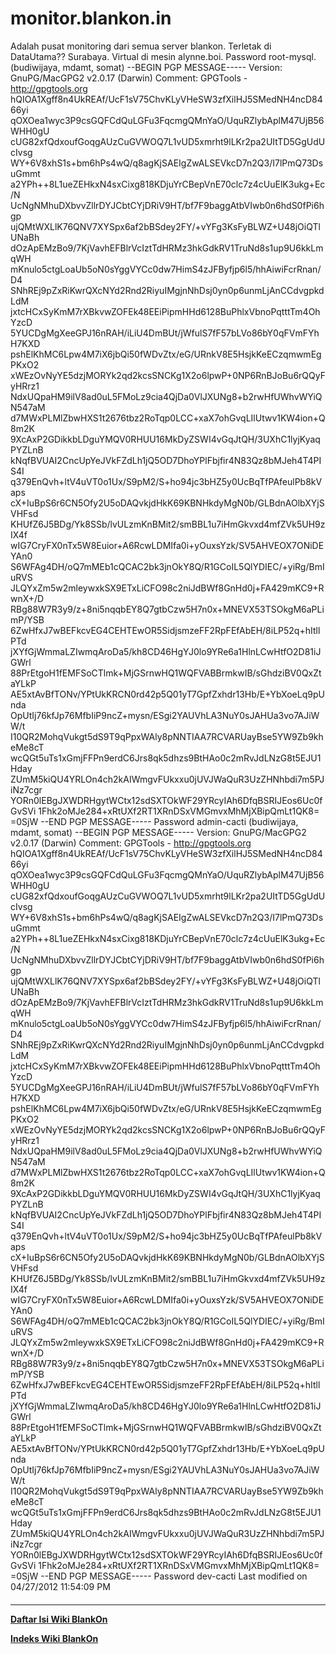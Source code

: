 # monitor.blankon.in

Adalah pusat monitoring dari semua server blankon. Terletak di DataUtama??
Surabaya. Virtual di mesin alynne.boi.
Password root-mysql.
(budiwijaya, mdamt, somat)
--BEGIN PGP MESSAGE-----
Version: GnuPG/MacGPG2 v2.0.17 (Darwin)
Comment: GPGTools - http://gpgtools.org
hQIOA1Xgff8n4UkREAf/UcF1sV75ChvKLyVHeSW3zfXilHJ5SMedNH4ncD8466yi
qOXOea1wyc3P9csGQFCdQuLGFu3FqcmgQMnYaO/UquRZlybAplM47UjB56WHH0gU
cUG82xfQdxoufGoqgAUzCuGVWOQ7L1vUD5xmrht9lLKr2pa2UItTD5GgUdUcIvsg
WY+6V8xhS1s+bm6hPs4wQ/q8agKjSAEIgZwALSEVkcD7n2Q3/I7lPmQ73DsuGmmt
a2YPh++8L1ueZEHkxN4sxCixg818KDjuYrCBepVnE70clc7z4cUuElK3ukg+Ec/N
UcNgNMhuDXbvvZllrDYJCbtCYjDRiV9HT/bf7F9baggAtbVIwb0n6hdS0fPi6hgp
ujQMtWXLlK76QNV7XYSpx6af2bBSdey2FY/+vYFg3KsFyBLWZ+U48jOiQTlUNaBh
dOzApEMzBo9/7KjVavhEFBlrVcIztTdHRMz3hkGdkRV1TruNd8s1up9U6kkLmqWH
mKnulo5ctgLoaUb5oN0sYggVYCc0dw7HimS4zJFByfjp6l5/hhAiwiFcrRnan/D4
SNhREj9pZxRiKwrQXcNYd2Rnd2RiyuIMgjnNhDsj0yn0p6unmLjAnCCdvgpkdLdM
jxtcHCxSyKmM7rXBkvwZOFEk48EEiPipmHHd6128BuPhlxVbnoPqtttTm4OhYzcD
5YUCDgMgXeeGPJ16nRAH/iLiU4DmBUt/jWfulS7fF57bLVo86bY0qFVmFYhH7KXD
pshElKhMC6Lpw4M7iX6jbQi50fWDvZtx/eG/URnkV8E5HsjkKeECzqmwmEgPKxO2
xWEzOvNyYE5dzjMORYk2qd2kcsSNCKg1X2o6lpwP+0NP6RnBJoBu6rQQyFyHRrz1
NdxUQpaHM9ilV8ad0uL5FMoLz9cia4QjDa0VlJXUNg8+b2rwHfUWhvWYiQN547aM
d7MWxPLMlZbwHXS1t2676tbz2RoTqp0LCC+xaX7ohGvqLIlUtwv1KW4ion+Q8m2K
9XcAxP2GDikkbLDguYMQV0RHUU16MkDyZSWI4vGqJtQH/3UXhC1lyjKyaqPYZLnB
kNqfBVUAI2CncUpYeJVkFZdLh1jQ5OD7DhoYPlFbjfir4N83Qz8bMJeh4T4PIS4I
q379EnQvh+ltV4uVT0o1Ux/S9pM2/S+ho94jc3bHZ5y0UcBqTfPAfeulPb8kVaps
cX+IuBpS6r6CN5Ofy2U5oDAQvkjdHkK69KBNHkdyMgN0b/GLBdnAOlbXYjSVHFsd
KHUfZ6J5BDg/Yk8SSb/lvULzmKnBMit2/smBBL1u7iHmGkvxd4mfZVk5UH9zIX4f
wIG7CryFX0nTx5W8Euior+A6RcwLDMIfa0i+yOuxsYzk/SV5AHVEOX7ONiDEYAn0
S6WFAg4DH/oQ7mMEb1cQCAC2bk3jnOkY8Q/R1GCoIL5QlYDIEC/+yiRg/BmIuRVS
JLQYxZm5w2mleywxkSX9ETxLiCFO98c2niJdBWf8GnHd0j+FA429mKC9+RwnX+/D
RBg88W7R3y9/z+8ni5nqqbEY8Q7gtbCzw5H7n0x+MNEVX53TSOkgM6aPLimP/YSB
6ZwHfxJ7wBEFkcvEG4CEHTEwOR5SidjsmzeFF2RpFEfAbEH/8iLP52q+hItllPTd
jXYfGjWmmaLZIwmqAroDa5/kh8CD46HgYJ0lo9YRe6a1HlnLCwHtfO2D81iJGWrl
88PrEtgoH1fEMFSoCTlmk+MjGSrnwHQ1WQFVABBrmkwIB/sGhdziBV0QxZtaYLkP
AE5xtAvBfTONv/YPtUkKRCN0rd42p5Q01yT7GpfZxhdr13Hb/E+YbXoeLq9pUnda
OpUtIj76kfJp76MfbIiP9ncZ+mysn/ESgi2YAUVhLA3NuY0sJAHUa3vo7AJiWW/t
I10QR2MohqVukgt5dS9T9qPpxWAly8pNNTIAA7RCVARUayBse5YW9Zb9kheMe8cT
wcQGt5uTs1xGmjFFPn9erdC6Jrs8qk5dhzs9BtHAo0c2mRvJdLNzG8t5EJU1Hday
ZUmM5kiQU4YRLOn4ch2kAIWmgvFUkxxu0jUVJWaQuR3UzZHNhbdi7m5PJiNz7cgr
YORn0lEBgJXWDRHgytWCtx12sdSXTOkWF29YRcyIAh6DfqBSRIJEos6Uc0fGvSVi
1Fhk2oMJe284+xRtUXf2RT1XRnDSxVMGmvxMhMjXBipQmLt1QK8=
=0SjW
--END PGP MESSAGE-----
Password admin-cacti
(budiwijaya, mdamt, somat)
--BEGIN PGP MESSAGE-----
Version: GnuPG/MacGPG2 v2.0.17 (Darwin)
Comment: GPGTools - http://gpgtools.org
hQIOA1Xgff8n4UkREAf/UcF1sV75ChvKLyVHeSW3zfXilHJ5SMedNH4ncD8466yi
qOXOea1wyc3P9csGQFCdQuLGFu3FqcmgQMnYaO/UquRZlybAplM47UjB56WHH0gU
cUG82xfQdxoufGoqgAUzCuGVWOQ7L1vUD5xmrht9lLKr2pa2UItTD5GgUdUcIvsg
WY+6V8xhS1s+bm6hPs4wQ/q8agKjSAEIgZwALSEVkcD7n2Q3/I7lPmQ73DsuGmmt
a2YPh++8L1ueZEHkxN4sxCixg818KDjuYrCBepVnE70clc7z4cUuElK3ukg+Ec/N
UcNgNMhuDXbvvZllrDYJCbtCYjDRiV9HT/bf7F9baggAtbVIwb0n6hdS0fPi6hgp
ujQMtWXLlK76QNV7XYSpx6af2bBSdey2FY/+vYFg3KsFyBLWZ+U48jOiQTlUNaBh
dOzApEMzBo9/7KjVavhEFBlrVcIztTdHRMz3hkGdkRV1TruNd8s1up9U6kkLmqWH
mKnulo5ctgLoaUb5oN0sYggVYCc0dw7HimS4zJFByfjp6l5/hhAiwiFcrRnan/D4
SNhREj9pZxRiKwrQXcNYd2Rnd2RiyuIMgjnNhDsj0yn0p6unmLjAnCCdvgpkdLdM
jxtcHCxSyKmM7rXBkvwZOFEk48EEiPipmHHd6128BuPhlxVbnoPqtttTm4OhYzcD
5YUCDgMgXeeGPJ16nRAH/iLiU4DmBUt/jWfulS7fF57bLVo86bY0qFVmFYhH7KXD
pshElKhMC6Lpw4M7iX6jbQi50fWDvZtx/eG/URnkV8E5HsjkKeECzqmwmEgPKxO2
xWEzOvNyYE5dzjMORYk2qd2kcsSNCKg1X2o6lpwP+0NP6RnBJoBu6rQQyFyHRrz1
NdxUQpaHM9ilV8ad0uL5FMoLz9cia4QjDa0VlJXUNg8+b2rwHfUWhvWYiQN547aM
d7MWxPLMlZbwHXS1t2676tbz2RoTqp0LCC+xaX7ohGvqLIlUtwv1KW4ion+Q8m2K
9XcAxP2GDikkbLDguYMQV0RHUU16MkDyZSWI4vGqJtQH/3UXhC1lyjKyaqPYZLnB
kNqfBVUAI2CncUpYeJVkFZdLh1jQ5OD7DhoYPlFbjfir4N83Qz8bMJeh4T4PIS4I
q379EnQvh+ltV4uVT0o1Ux/S9pM2/S+ho94jc3bHZ5y0UcBqTfPAfeulPb8kVaps
cX+IuBpS6r6CN5Ofy2U5oDAQvkjdHkK69KBNHkdyMgN0b/GLBdnAOlbXYjSVHFsd
KHUfZ6J5BDg/Yk8SSb/lvULzmKnBMit2/smBBL1u7iHmGkvxd4mfZVk5UH9zIX4f
wIG7CryFX0nTx5W8Euior+A6RcwLDMIfa0i+yOuxsYzk/SV5AHVEOX7ONiDEYAn0
S6WFAg4DH/oQ7mMEb1cQCAC2bk3jnOkY8Q/R1GCoIL5QlYDIEC/+yiRg/BmIuRVS
JLQYxZm5w2mleywxkSX9ETxLiCFO98c2niJdBWf8GnHd0j+FA429mKC9+RwnX+/D
RBg88W7R3y9/z+8ni5nqqbEY8Q7gtbCzw5H7n0x+MNEVX53TSOkgM6aPLimP/YSB
6ZwHfxJ7wBEFkcvEG4CEHTEwOR5SidjsmzeFF2RpFEfAbEH/8iLP52q+hItllPTd
jXYfGjWmmaLZIwmqAroDa5/kh8CD46HgYJ0lo9YRe6a1HlnLCwHtfO2D81iJGWrl
88PrEtgoH1fEMFSoCTlmk+MjGSrnwHQ1WQFVABBrmkwIB/sGhdziBV0QxZtaYLkP
AE5xtAvBfTONv/YPtUkKRCN0rd42p5Q01yT7GpfZxhdr13Hb/E+YbXoeLq9pUnda
OpUtIj76kfJp76MfbIiP9ncZ+mysn/ESgi2YAUVhLA3NuY0sJAHUa3vo7AJiWW/t
I10QR2MohqVukgt5dS9T9qPpxWAly8pNNTIAA7RCVARUayBse5YW9Zb9kheMe8cT
wcQGt5uTs1xGmjFFPn9erdC6Jrs8qk5dhzs9BtHAo0c2mRvJdLNzG8t5EJU1Hday
ZUmM5kiQU4YRLOn4ch2kAIWmgvFUkxxu0jUVJWaQuR3UzZHNhbdi7m5PJiNz7cgr
YORn0lEBgJXWDRHgytWCtx12sdSXTOkWF29YRcyIAh6DfqBSRIJEos6Uc0fGvSVi
1Fhk2oMJe284+xRtUXf2RT1XRnDSxVMGmvxMhMjXBipQmLt1QK8=
=0SjW
--END PGP MESSAGE-----
Password dev-cacti
Last modified on 04/27/2012 11:54:09 PM
#### 
    
 
 
 
 
 
---
[**Daftar Isi Wiki BlankOn**](/DaftarIsi/README.md)
 
[**Indeks Wiki BlankOn**](/Indeks.md)
